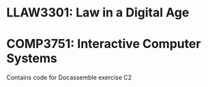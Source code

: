 # LLAW3301: Law in a Digital Age

# COMP3751: Interactive Computer Systems

Contains code for Docassemble exercise C2
